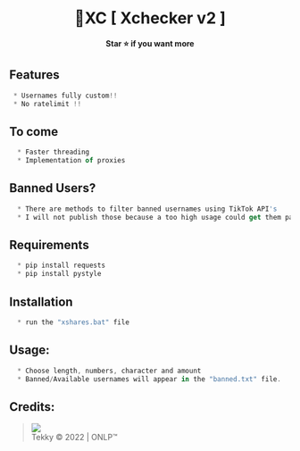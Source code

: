 <h1 align="center">💎XC [ Xchecker v2 ]</h1>

<p align='center'>
  <b>Star ⭐ if you want more</b><br>
</p>

## Features
```js
 * Usernames fully custom!!
 * No ratelimit !!
```
## To come
```js
  * Faster threading
  * Implementation of proxies
```
## Banned Users?
```js
  * There are methods to filter banned usernames using TikTok API's
  * I will not publish those because a too high usage could get them patched
```

## Requirements
```js
  * pip install requests
  * pip install pystyle
```

## Installation
```js
  * run the "xshares.bat" file
```

##  Usage:
```js
  * Choose length, numbers, character and amount
  * Banned/Available usernames will appear in the "banned.txt" file.
```

##  Credits:
 > [![](https://cdn.discordapp.com/avatars/719864492514738226/a_5de73a96793f9b0b3cbbafc2efc25ec7.gif?size=100)](https://github.com/xtekky) <br>Tekky © 2022 | ONLP™


